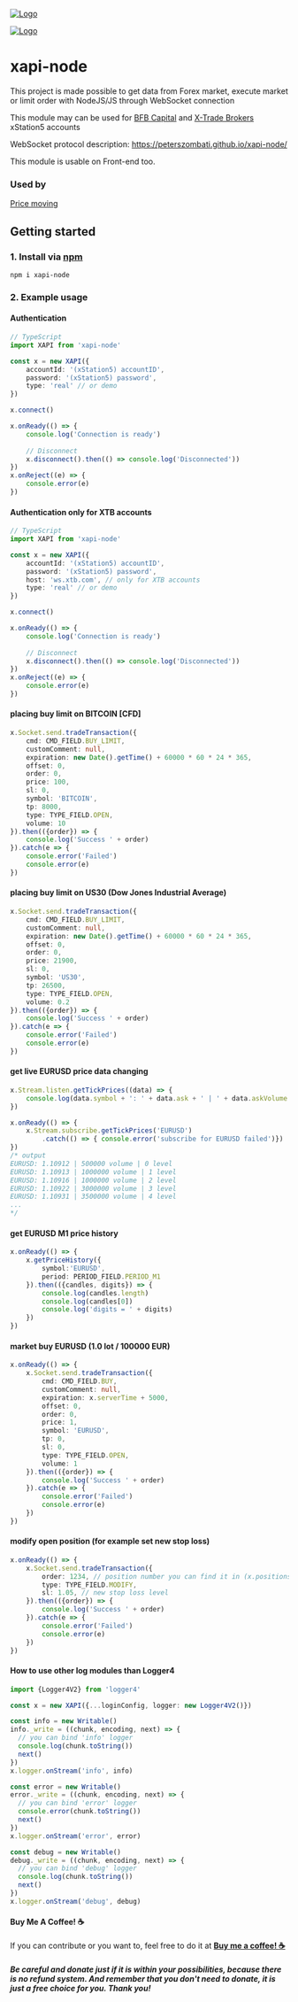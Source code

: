 [![Logo](https://github.com/peterszombati/xapi-node/raw/master/docs/bfb-logo.png)](https://my.bfb.by/#/registration?ref=3030057)

[![Logo](https://github.com/peterszombati/xapi-node/raw/master/docs/xtb-logo.png)](https://www.xtb.com/en)

# xapi-node

This project is made possible to get data from Forex market, execute market or limit order with NodeJS/JS through WebSocket connection

This module may can be used for [BFB Capital](https://my.bfb.by/#/registration?ref=3030057) and [X-Trade Brokers](https://www.xtb.com/en) xStation5 accounts

WebSocket protocol description: https://peterszombati.github.io/xapi-node/

This module is usable on Front-end too.

### Used by
[Price moving](https://t.me/s/pricemoving)



## Getting started

### 1. Install via [npm](https://www.npmjs.com/package/xapi-node)

```
npm i xapi-node
```

### 2. Example usage
#### Authentication
```ts
// TypeScript
import XAPI from 'xapi-node'

const x = new XAPI({
    accountId: '(xStation5) accountID',
    password: '(xStation5) password',
    type: 'real' // or demo
})

x.connect()

x.onReady(() => {
    console.log('Connection is ready')
    
    // Disconnect
    x.disconnect().then(() => console.log('Disconnected'))
})
x.onReject((e) => {
    console.error(e)
})
```
#### Authentication only for XTB accounts
```ts
// TypeScript
import XAPI from 'xapi-node'

const x = new XAPI({
    accountId: '(xStation5) accountID',
    password: '(xStation5) password',
    host: 'ws.xtb.com', // only for XTB accounts
    type: 'real' // or demo
})

x.connect()

x.onReady(() => {
    console.log('Connection is ready')
    
    // Disconnect
    x.disconnect().then(() => console.log('Disconnected'))
})
x.onReject((e) => {
    console.error(e)
})
```

#### placing buy limit on BITCOIN [CFD]
```ts
x.Socket.send.tradeTransaction({
    cmd: CMD_FIELD.BUY_LIMIT,
    customComment: null,
    expiration: new Date().getTime() + 60000 * 60 * 24 * 365,
    offset: 0,
    order: 0,
    price: 100,
    sl: 0,
    symbol: 'BITCOIN',
    tp: 8000,
    type: TYPE_FIELD.OPEN,
    volume: 10
}).then(({order}) => {
    console.log('Success ' + order)
}).catch(e => {
    console.error('Failed')
    console.error(e)
})
```

#### placing buy limit on US30 (Dow Jones Industrial Average)
```ts
x.Socket.send.tradeTransaction({
    cmd: CMD_FIELD.BUY_LIMIT,
    customComment: null,
    expiration: new Date().getTime() + 60000 * 60 * 24 * 365,
    offset: 0,
    order: 0,
    price: 21900,
    sl: 0,
    symbol: 'US30',
    tp: 26500,
    type: TYPE_FIELD.OPEN,
    volume: 0.2
}).then(({order}) => {
    console.log('Success ' + order)
}).catch(e => {
    console.error('Failed')
    console.error(e)
})
```

#### get live EURUSD price data changing
```ts
x.Stream.listen.getTickPrices((data) => {
    console.log(data.symbol + ': ' + data.ask + ' | ' + data.askVolume + ' volume | ' + data.level + ' level' )
})

x.onReady(() => {
    x.Stream.subscribe.getTickPrices('EURUSD')
        .catch(() => { console.error('subscribe for EURUSD failed')})
})
/* output
EURUSD: 1.10912 | 500000 volume | 0 level
EURUSD: 1.10913 | 1000000 volume | 1 level
EURUSD: 1.10916 | 1000000 volume | 2 level
EURUSD: 1.10922 | 3000000 volume | 3 level
EURUSD: 1.10931 | 3500000 volume | 4 level
...
*/
```
#### get EURUSD M1 price history
```ts
x.onReady(() => {
    x.getPriceHistory({
        symbol:'EURUSD',
        period: PERIOD_FIELD.PERIOD_M1
    }).then(({candles, digits}) => {
        console.log(candles.length)
        console.log(candles[0])
        console.log('digits = ' + digits)
    })
})
```
#### market buy EURUSD (1.0 lot / 100000 EUR)
```ts
x.onReady(() => {
    x.Socket.send.tradeTransaction({
        cmd: CMD_FIELD.BUY,
        customComment: null,
        expiration: x.serverTime + 5000,
        offset: 0,
        order: 0,
        price: 1,
        symbol: 'EURUSD',
        tp: 0,
        sl: 0,
        type: TYPE_FIELD.OPEN,
        volume: 1
    }).then(({order}) => {
        console.log('Success ' + order)
    }).catch(e => {
        console.error('Failed')
        console.error(e)
    })
})
```
#### modify open position (for example set new stop loss)
```ts
x.onReady(() => {
    x.Socket.send.tradeTransaction({
        order: 1234, // position number you can find it in (x.positions)
        type: TYPE_FIELD.MODIFY,
        sl: 1.05, // new stop loss level
    }).then(({order}) => {
        console.log('Success ' + order)
    }).catch(e => {
        console.error('Failed')
        console.error(e)
    })
})
```
#### How to use other log modules than Logger4
```ts
import {Logger4V2} from 'logger4'

const x = new XAPI({...loginConfig, logger: new Logger4V2()})

const info = new Writable()
info._write = ((chunk, encoding, next) => {
  // you can bind 'info' logger
  console.log(chunk.toString())
  next()
})
x.logger.onStream('info', info)

const error = new Writable()
error._write = ((chunk, encoding, next) => {
  // you can bind 'error' logger
  console.error(chunk.toString())
  next()
})
x.logger.onStream('error', error)

const debug = new Writable()
debug._write = ((chunk, encoding, next) => {
  // you can bind 'debug' logger
  console.log(chunk.toString())
  next()
})
x.logger.onStream('debug', debug)
```

#### Buy Me A Coffee! :coffee:

If you can contribute or you want to, feel free to do it at [__Buy me a coffee! :coffee:__](https://www.buymeacoffee.com/peterszombati)

##### Be careful and donate just if it is within your possibilities, because there is no refund system. And remember that you don't need to donate, it is just a free choice for you. Thank you!
